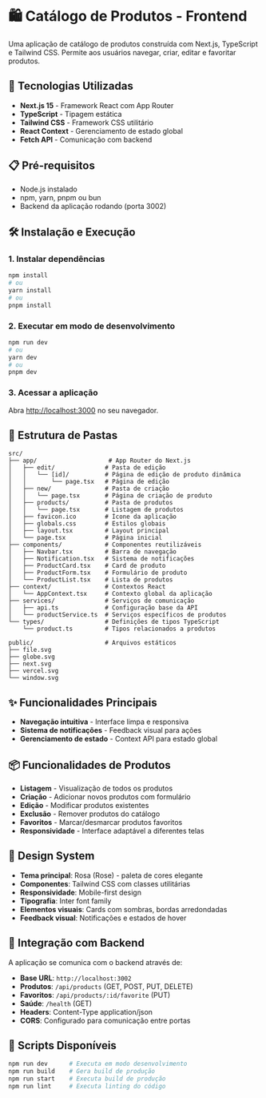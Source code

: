 # 🛍️ Catálogo de Produtos - Frontend

Uma aplicação de catálogo de produtos construída com Next.js, TypeScript e Tailwind CSS. Permite aos usuários navegar, criar, editar e favoritar produtos.

## 🚀 Tecnologias Utilizadas

- **Next.js 15** - Framework React com App Router
- **TypeScript** - Tipagem estática
- **Tailwind CSS** - Framework CSS utilitário
- **React Context** - Gerenciamento de estado global
- **Fetch API** - Comunicação com backend

## 📋 Pré-requisitos

- Node.js instalado
- npm, yarn, pnpm ou bun
- Backend da aplicação rodando (porta 3002)

## 🛠️ Instalação e Execução

### 1. Instalar dependências
```bash
npm install
# ou
yarn install
# ou
pnpm install
```

### 2. Executar em modo de desenvolvimento
```bash
npm run dev
# ou
yarn dev
# ou
pnpm dev
```

### 3. Acessar a aplicação
Abra [http://localhost:3000](http://localhost:3000) no seu navegador.

## 📁 Estrutura de Pastas

```
src/
├── app/                    # App Router do Next.js
│   ├── edit/              # Pasta de edição
│   │   └── [id]/          # Página de edição de produto dinâmica
│   │       └── page.tsx   # Página de edição
│   ├── new/               # Pasta de criação
│   │   └── page.tsx       # Página de criação de produto
│   ├── products/          # Pasta de produtos
│   │   └── page.tsx       # Listagem de produtos
│   ├── favicon.ico        # Ícone da aplicação
│   ├── globals.css        # Estilos globais
│   ├── layout.tsx         # Layout principal
│   └── page.tsx           # Página inicial
├── components/            # Componentes reutilizáveis
│   ├── Navbar.tsx         # Barra de navegação
│   ├── Notification.tsx   # Sistema de notificações
│   ├── ProductCard.tsx    # Card de produto
│   ├── ProductForm.tsx    # Formulário de produto
│   └── ProductList.tsx    # Lista de produtos
├── context/               # Contextos React
│   └── AppContext.tsx     # Contexto global da aplicação
├── services/              # Serviços de comunicação
│   ├── api.ts             # Configuração base da API
│   └── productService.ts  # Serviços específicos de produtos
└── types/                 # Definições de tipos TypeScript
    └── product.ts         # Tipos relacionados a produtos

public/                    # Arquivos estáticos
├── file.svg
├── globe.svg
├── next.svg
├── vercel.svg
└── window.svg
```

## ✨ Funcionalidades Principais

- **Navegação intuitiva** - Interface limpa e responsiva
- **Sistema de notificações** - Feedback visual para ações
- **Gerenciamento de estado** - Context API para estado global

## 📦 Funcionalidades de Produtos

- **Listagem** - Visualização de todos os produtos
- **Criação** - Adicionar novos produtos com formulário
- **Edição** - Modificar produtos existentes
- **Exclusão** - Remover produtos do catálogo
- **Favoritos** - Marcar/desmarcar produtos favoritos
- **Responsividade** - Interface adaptável a diferentes telas

## 🎨 Design System

- **Tema principal**: Rosa (Rose) - paleta de cores elegante
- **Componentes**: Tailwind CSS com classes utilitárias
- **Responsividade**: Mobile-first design
- **Tipografia**: Inter font family
- **Elementos visuais**: Cards com sombras, bordas arredondadas
- **Feedback visual**: Notificações e estados de hover

## 🔗 Integração com Backend

A aplicação se comunica com o backend através de:
- **Base URL**: `http://localhost:3002`
- **Produtos**: `/api/products` (GET, POST, PUT, DELETE)
- **Favoritos**: `/api/products/:id/favorite` (PUT)
- **Saúde**: `/health` (GET)
- **Headers**: Content-Type application/json
- **CORS**: Configurado para comunicação entre portas

## 📱 Scripts Disponíveis

```bash
npm run dev      # Executa em modo desenvolvimento
npm run build    # Gera build de produção
npm run start    # Executa build de produção
npm run lint     # Executa linting do código